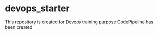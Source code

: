 # devops_starter
This repository is created for Devops training purpose
CodePipeline has been created
